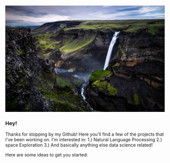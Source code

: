 ![waterfall](Waterfall.jpg)



### Hey! ###

Thanks for stopping by my Github! Here you'll find a few of the projects that I've been working on. I'm interested in:
  1.) Natural Language Processing 
  2.) space Exploration
  3.) And basically anything else data science related!


Here are some ideas to get you started:


